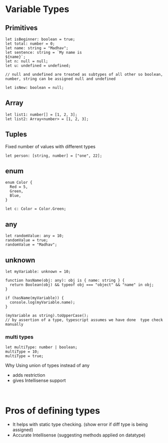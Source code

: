 # Variable Types

## Primitives

```
let isBeginner: boolean = true;
let total: number = 0;
let name: string = "Madhav";
let sentence: string = `My name is
${name}`;
let n: null = null;
let u: undefined = undefined;

// null and undefined are treated as subtypes of all other so boolean, number, string can be assigned null and undefined

let isNew: boolean = null;
```

## Array

```
let list1: number[] = [1, 2, 3];
let list2: Array<number> = [1, 2, 3];
```

## Tuples

Fixed number of values with different types

```
let person: [string, number] = ["one", 22];
```

## enum

```
enum Color {
  Red = 5,
  Green,
  Blue,
}

let c: Color = Color.Green;
```

## any

```
let randomValue: any = 10;
randomValue = true;
randomValue = "Madhav";
```

## unknown

```
let myVariable: unknown = 10;

function hasName(obj: any): obj is { name: string } {
  return Boolean(obj) && typeof obj === "object" && "name" in obj;
}

if (hasName(myVariable)) {
  console.log(myVariable.name);
}

(myVariable as string).toUpperCase();
// by assertion of a type, typescript assumes we have done  type check manually
```

### multi types

```
let multiType: number | boolean;
multiType = 10;
multiType = true;
```

Why Using union of types instead of any

- adds restriction
- gives Intellisense support

&nbsp;

# Pros of defining types

- It helps with static type checking. (show error if diff type is being assigned)
- Accurate Intellisense (suggesting methods applied on datatype)
